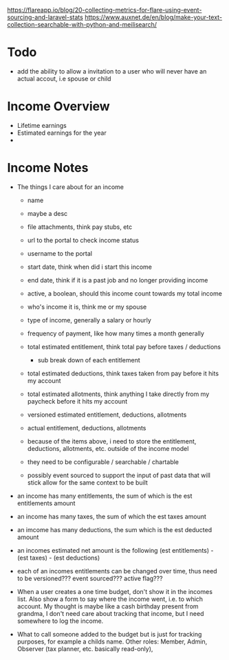 https://flareapp.io/blog/20-collecting-metrics-for-flare-using-event-sourcing-and-laravel-stats
https://www.auxnet.de/en/blog/make-your-text-collection-searchable-with-python-and-meilisearch/

# Todo

- add the ability to allow a invitation to a user who will never have an actual accout, i.e spouse or child

# Income Overview

- Lifetime earnings
- Estimated earnings for the year
- 

# Income Notes

- The things I care about for an income
    - name
    - maybe a desc
    - file attachments, think pay stubs, etc
    - url to the portal to check income status
    - username to the portal
    - start date, think when did i start this income
    - end date, think if it is a past job and no longer providing income
    - active, a boolean, should this income count towards my total income
    - who's income it is, think me or my spouse
    - type of income, generally a salary or hourly
    - frequency of payment, like how many times a month generally
    - total estimated entitlement, think total pay before taxes / deductions
        - sub break down of each entitlement 
    - total estimated deductions, think taxes taken from pay before it hits my account
    - total estimated allotments, think anything I take directly from my paycheck before it hits my account
    - versioned estimated entitlement, deductions, allotments
    - actual  entitlement, deductions, allotments
    
    - because of the items above, i need to store the entitlement, deductions, allotments, etc. outside of the income model
    - they need to be configurable / searchable / chartable
    - possibly event sourced to support the input of past data that will stick allow for the same context to be built

- an income has many entitlements, the sum of which is the est entitlements amount
- an income has many taxes, the sum of which the est taxes amount
- an imcome has many deductions, the sum which is the est deducted amount
- an incomes estimated net amount is the following  (est entitlements) - (est taxes) - (est deductions)
- each of an incomes entitlements can be changed over time, thus need to be versioned??? event sourced??? active flag???

- When a user creates a one time budget, don't show it in the incomes list. Also show a form to say where the income went, i.e. to which account. My thought is maybe like a cash birthday present from grandma, I don't need care about tracking that income, but I need somewhere to log the income.

- What to call someone added to the budget but is just for tracking purposes, for example a childs name. Other roles: Member, Admin, Observer (tax planner, etc. basically read-only), 